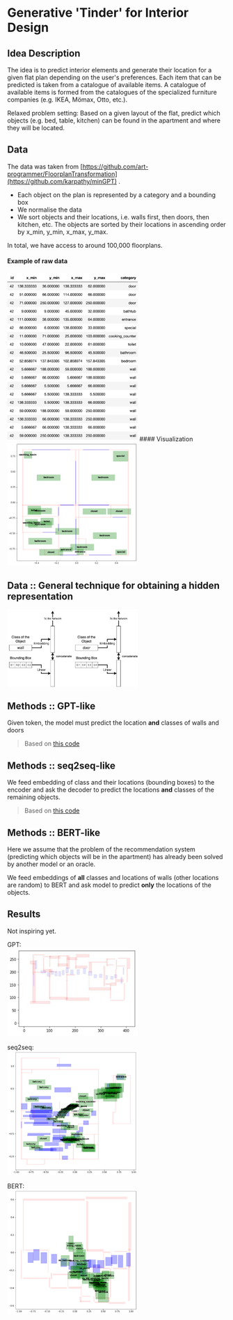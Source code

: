 # Generative 'Tinder' for Interior Design 

## Idea Description 
The idea is to predict interior elements and generate their location for a given flat plan depending on the user's preferences.
Each item that can be predicted is taken from a catalogue of available items. A catalogue of available items is formed from the catalogues of the specialized furniture companies (e.g. IKEA, Mömax, Otto, etc.).

Relaxed problem setting:
Based on a given layout of the flat, predict which objects (e.g. bed, table, kitchen) can be found in the apartment and where they will be located.
## Data
The data was taken from [https://github.com/art-programmer/FloorplanTransformation](https://github.com/karpathy/minGPT) .


* Each object on the plan is represented by a category and a bounding box
* We normalise the data
* We sort objects and their locations, i.e. walls first, then doors, then kitchen, etc. The objects are sorted by their locations in ascending order by x\_min, y\_min, x\_max, y\_max.

In total, we have access to around 100,000 floorplans.
#### Example of raw data
<img src="./img/pres_1.png" width="300" />
#### Visualization
<img src="./img/pres_2.png" width="300" />

## Data :: General technique for obtaining a hidden representation
<img src="./img/pres_7.png" width="300" />

## Methods :: GPT-like
Given <sos> token, the model must predict the location **and** classes of walls and doors

> Based on [this code](https://github.com/karpathy/minGPT)

## Methods :: seq2seq-like
We feed embedding of <wall> class and their locations (bounding boxes) to the encoder and ask the decoder to predict the locations **and** classes of the remaining objects.

> Based on [this code](https://buomsoo-kim.github.io/attention/2020/04/21/Attention-mechanism-19.md/)

## Methods :: BERT-like
Here we assume that the problem of the recommendation system (predicting which objects will be in the apartment) has already been solved by another model or an oracle.

We feed embeddings of **all** classes and locations of walls (other locations are random) to BERT and ask model to predict **only** the locations of the objects.

## Results
Not inspiring yet.</br>

GPT:</br>
<img src="./img/r_1.jpg" width="300" />

seq2seq:</br>
<img src="./img/r_2.png" width="300" />

BERT:</br>
<img src="./img/r_3.png" width="300" />







